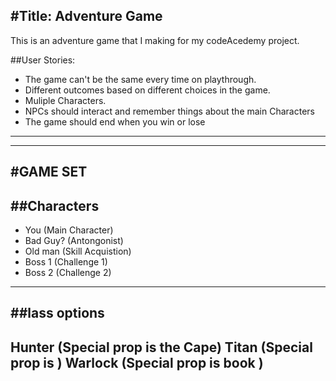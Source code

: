 #Title: Adventure Game 
---------------------------------
This is an adventure game that I making for my codeAcedemy project.

##User Stories:

* The game can't be the same every time on playthrough.
* Different outcomes based on different choices in the game.
* Muliple Characters.
* NPCs should interact and remember things about the main Characters
* The game should end when you win or lose

---------------------------------

-----
#GAME SET 
-----

##Characters 
-----------
- You (Main Character) 
- Bad Guy? (Antongonist)
- Old man (Skill Acquistion)
- Boss 1 (Challenge 1)
- Boss 2 (Challenge 2)

----------------------
##lass options
----------------------

Hunter (Special prop is the Cape)
Titan (Special prop is )
Warlock (Special prop is book )
----------------------

